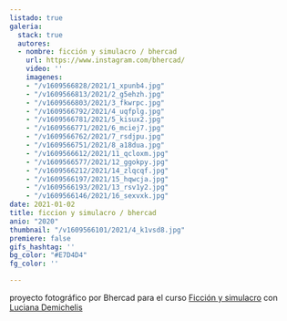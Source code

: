 ```yaml
---
listado: true
galeria:
  stack: true
  autores:
  - nombre: ficción y simulacro / bhercad
    url: https://www.instagram.com/bhercad/
    video: ''
    imagenes:
    - "/v1609566828/2021/1_xpunb4.jpg"
    - "/v1609566813/2021/2_g5ehzh.jpg"
    - "/v1609566803/2021/3_fkwrpc.jpg"
    - "/v1609566792/2021/4_uqfplg.jpg"
    - "/v1609566781/2021/5_kisux2.jpg"
    - "/v1609566771/2021/6_mciej7.jpg"
    - "/v1609566762/2021/7_rsdjpu.jpg"
    - "/v1609566751/2021/8_a18dua.jpg"
    - "/v1609566612/2021/11_qcloxm.jpg"
    - "/v1609566577/2021/12_ggokpy.jpg"
    - "/v1609566212/2021/14_zlqcqf.jpg"
    - "/v1609566197/2021/15_hqwcja.jpg"
    - "/v1609566193/2021/13_rsv1y2.jpg"
    - "/v1609566146/2021/16_sexvxk.jpg"
date: 2021-01-02
title: ficcion y simulacro / bhercad
anio: "2020"
thumbnail: "/v1609566101/2021/4_k1vsd8.jpg"
premiere: false
gifs_hashtag: ''
bg_color: "#E7D4D4"
fg_color: ''

---
```

proyecto fotográfico por Bhercad para el curso [Ficción y simulacro](https://freezer.com.ar/cursos/ficcion-y-simulacro-proyectos-en-cuarentena-ii/) con [Luciana Demichelis]()